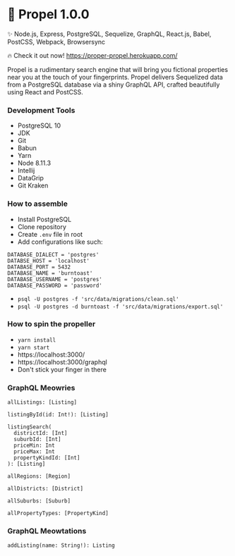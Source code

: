 # 🚀 Propel 1.0.0

✨ Node.js, Express, PostgreSQL, Sequelize, GraphQL, React.js, Babel, PostCSS, Webpack, Browsersync

🔥 Check it out now! https://proper-propel.herokuapp.com/

Propel is a rudimentary search engine that will bring you fictional properties near you at the touch of your fingerprints. Propel delivers Sequelized data from a PostgreSQL database via a shiny GraphQL API, crafted beautifully using React and PostCSS.

### Development Tools

* PostgreSQL 10
* JDK
* Git
* Babun
* Yarn
* Node 8.11.3
* Intellij
* DataGrip
* Git Kraken

### How to assemble

* Install PostgreSQL
* Clone repository
* Create `.env` file in root
* Add configurations like such:

```
DATABASE_DIALECT = 'postgres'
DATABSE_HOST = 'localhost'
DATABASE_PORT = 5432
DATABASE_NAME = 'burntoast'
DATABASE_USERNAME = 'postgres'
DATABASE_PASSWORD = 'password'
```
* `psql -U postgres -f 'src/data/migrations/clean.sql'`
* `psql -U postgres -d burntoast -f 'src/data/migrations/export.sql'`

### How to spin the propeller

* `yarn install`
* `yarn start`
* https://localhost:3000/
* https://localhost:3000/graphql
* Don't stick your finger in there



### GraphQL Meowries

```
allListings: [Listing]

listingById(id: Int!): [Listing]

listingSearch(
  districtId: [Int]
  suburbId: [Int]
  priceMin: Int
  priceMax: Int
  propertyKindId: [Int]
): [Listing]

allRegions: [Region]

allDistricts: [District]

allSuburbs: [Suburb]

allPropertyTypes: [PropertyKind]
```

### GraphQL Meowtations

```
addListing(name: String!): Listing
```
